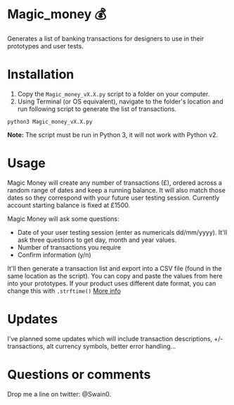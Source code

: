 # Magic_money 💰
Generates a list of banking transactions for designers to use in their prototypes and user tests.

# Installation
1. Copy the `Magic_money_vX.X.py` script to a folder on your computer.
1. Using Terminal (or OS equivalent), navigate to the folder's location and run following script to generate the list of transactions. 
```
python3 Magic_money_vX.X.py
```

**Note:** The script must be run in Python 3, it will not work with Python v2.

# Usage
Magic Money will create any number of transactions (£), ordered across a random range of dates and keep a running balance. It will also match those dates so they correspond with your future user testing session. Currently account starting balance is fixed at £1500.

Magic Money will ask some questions:
* Date of your user testing session (enter as numericals dd/mm/yyyy). It'll ask three questions to get day, month and year values.
* Number of transactions you require
* Confirm information (y/n)

It'll then generate a transaction list and export into a CSV file (found in the same location as the script). You can copy and paste the values from here into your prototypes.
If your product uses different date format, you can change this with `.strftime()` [More info](https://docs.python.org/3/library/datetime.html#strftime-strptime-behavior) 

# Updates
I've planned some updates which will include transaction descriptions, +/- transactions, alt currency symbols, better error handling...

# Questions or comments
Drop me a line on twitter: @Swain0.
